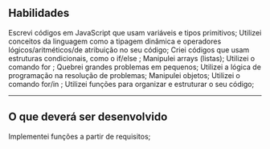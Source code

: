 ## Habilidades
Escrevi códigos em JavaScript que usam variáveis e tipos primitivos;
Utilizei conceitos da linguagem como a tipagem dinâmica e operadores lógicos/aritméticos/de atribuição no seu código;
Criei códigos que usam estruturas condicionais, como o if/else ;
Manipulei arrays (listas);
Utilizei o comando for ;
Quebrei grandes problemas em pequenos;
Utilizei a lógica de programação na resolução de problemas;
Manipulei objetos;
Utilizei o comando for/in ;
Utilizei funções para organizar e estruturar o seu código;

---

## O que deverá ser desenvolvido
Implementei funções a partir de requisitos;
